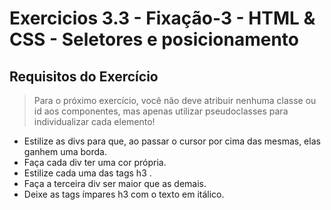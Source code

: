 # Exercicios 3.3 - Fixação-3 - HTML & CSS - Seletores e posicionamento

## Requisitos do Exercício
>Para o próximo exercício, você não deve atribuir nenhuma classe ou id aos componentes, mas apenas utilizar pseudoclasses para individualizar cada elemento!

- Estilize as divs para que, ao passar o cursor por cima das mesmas, elas ganhem uma borda.
- Faça cada div ter uma cor própria.
- Estilize cada uma das tags h3 .
- Faça a terceira div ser maior que as demais.
- Deixe as tags ímpares h3 com o texto em itálico.